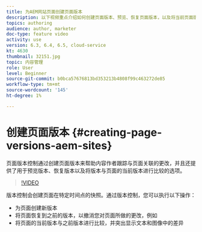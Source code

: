 ```yaml
---
title: 为AEM网站页面创建页面版本
description: 以下视频重点介绍如何创建页面版本、预览、恢复页面版本，以及将当前页面版本与保存的页面版本进行比较。
topics: authoring
audience: author, marketer
doc-type: feature video
activity: use
version: 6.3, 6.4, 6.5, cloud-service
kt: 4630
thumbnail: 32151.jpg
topic: 内容管理
role: User
level: Beginner
source-git-commit: b0bca57676813bd353213b4808f99c463272de85
workflow-type: tm+mt
source-wordcount: '145'
ht-degree: 1%

---
```



# 创建页面版本 {#creating-page-versions-aem-sites}

页面版本控制通过创建页面版本来帮助内容作者跟踪与页面关联的更改，并且还提供了用于预览版本、恢复版本以及将版本与页面的当前版本进行比较的选项。

>[!VIDEO](https://video.tv.adobe.com/v/32151?quality=9&learn=on)

版本控制会创建页面在特定时间点的快照。通过版本控制，您可以执行以下操作：
* 为页面创建新版本
* 将页面恢复到之前的版本，以撤消您对页面所做的更改，例如
* 将页面的当前版本与之前版本进行比较，并突出显示文本和图像中的差异
